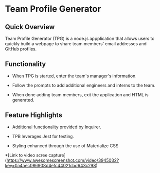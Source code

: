 # Team Profile Generator

## Quick Overview

Team Profile Generator (TPG) is a node.js appplication that allows users to quickly build a webpage to share team members' email addresses and GitHub profiles.

## Functionality

* When TPG is started, enter the team's manager's information.

* Follow the prompts to add additional engineers and interns to the team.

* When done adding team members, exit the application and HTML is generated.

## Feature Highlights

* Additional functionality provided by Inquirer.

* TPB leverages Jest for testing.

* Styling enhanced through the use of Materialize CSS

*[Link to video scree capture] (https://www.awesomescreenshot.com/video/3945032?key=0a4aec086908d4efc44021dad643c298)